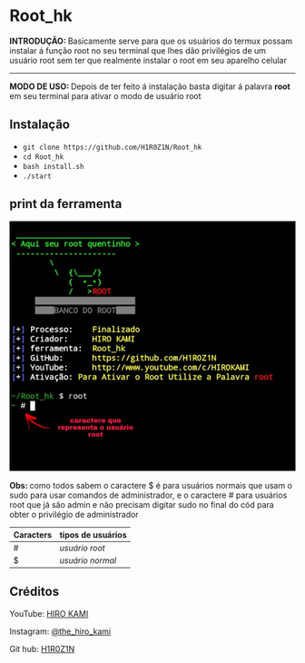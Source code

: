 # Root_hk
<div>
   <p><b>INTRODUÇÃO: </b>Basicamente serve para que os usuários do termux possam instalar á função root no seu terminal que lhes dão privilégios de um usuário root sem ter que realmente instalar o root em seu aparelho celular</p>
   <hr></hr>
   <p><b>MODO DE USO: </b>Depois de ter feito á instalação basta digitar á palavra <b>root</b> em seu terminal para ativar o modo de usuário root</p>
</div>

## Instalação
* `git clone https://github.com/H1R0Z1N/Root_hk`
* `cd Root_hk`
* `bash install.sh`
* `./start`

## print da ferramenta
<img src="img_ferramenta.jpg"></img>
<p><b>Obs: </b>como todos sabem o caractere $ é para usuários normais que usam o sudo para usar comandos de administrador, e o caractere # para usuários root que já são admin e não precisam digitar sudo no final do cód para obter o privilégio de administrador</p>

**Caracters**|**tipos de usuários**
---------|-----------------
  #| _usuário root_
  $| _usuário normal_
## Créditos

<p>YouTube: <a href="https://youtube.com/channel/UCeYIzzzMCs-RVI8BJpG3KGg"> HIRO KAMI</a></p>
<p>Instagram: <a href="https://instagram.com/the_hiro_kami?igshid=NDc0ODY0MjQ=">@the_hiro_kami</a></p>
<p>Git hub: <a href="https://github.com/H1R0Z1N">H1R0Z1N</a></p>
